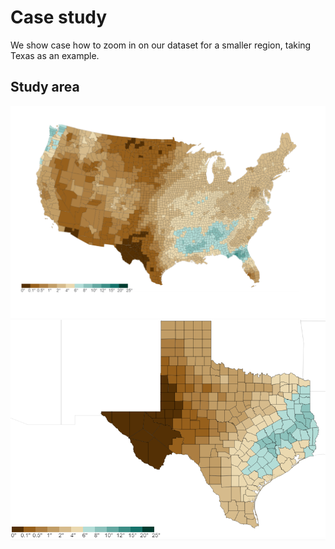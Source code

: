 # Case study

We show case how to zoom in on our dataset for a smaller region, taking Texas as an example.

## Study area

![study area](docs/imgs/studyArea.png)
![Texas](docs/imgs/Texas.png)
